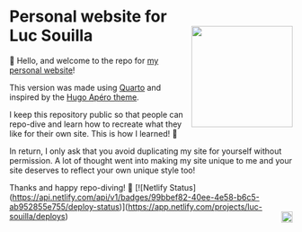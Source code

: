 # Personal website for<br>Luc Souilla <a href='https://silvia.rbind.io'><img src="https://github.com/spcanelon/silvia/assets/49913337/d9aa4577-983e-4423-932d-9836bf60c4f4" align="right" height="180"/></a>

👋 Hello, and welcome to the repo for [my personal website](https://silvia.rbind.io)!

This version was made using [Quarto](https://quarto.org/) and inspired by the [Hugo Apéro theme](https://hugo-apero-docs.netlify.app/).

I keep this repository public so that people can repo-dive and learn how to recreate what they like for their own site. This is how I learned! 🙌

In return, I only ask that you avoid duplicating my site for yourself without permission. A lot of thought went into making my site unique to me and your site deserves to reflect your own unique style too!

Thanks and happy repo-diving! 🤿 \[\![Netlify Status\](https://api.netlify.com/api/v1/badges/99bbef82-40ee-4e58-b6c5-ab952855e755/deploy-status)\](https://app.netlify.com/projects/luc-souilla/deploys)<img src="https://api.netlify.com/api/v1/badges/4d7dccd9-ec21-47eb-b218-34cb5b768883/deploy-status" alt="Netlify Status" align="right" height="20"/>
